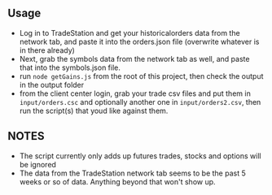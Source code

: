 ## Usage

- Log in to TradeStation and get your historicalorders data from the network tab, and paste it into the orders.json file (overwrite whatever is in there already)
- Next, grab the symbols data from the network tab as well, and paste that into the symbols.json file.
- run `node getGains.js` from the root of this project, then check the output in the output folder
- from the client center login, grab your trade csv files and put them in `input/orders.csc` and optionally another one in `input/orders2.csv`, then run the script(s) that youd like against them.

## NOTES

- The script currently only adds up futures trades, stocks and options will be ignored
- The data from the TradeStation network tab seems to be the past 5 weeks or so of data. Anything beyond that won't show up.
